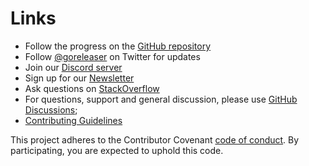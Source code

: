 # Links

- Follow the progress on the [GitHub repository](https://github.com/goreleaser/goreleaser)
- Follow [@goreleaser](https://twitter.com/goreleaser) on Twitter for updates
- Join our [Discord server](https://discord.gg/RGEBtg8vQ6)
- Sign up for our [Newsletter](https://www.getrevue.co/profile/goreleaser)
- Ask questions on [StackOverflow](https://stackoverflow.com/questions/tagged/goreleaser)
- For questions, support and general discussion, please use
[GitHub Discussions](https://github.com/goreleaser/goreleaser/discussions);
- [Contributing Guidelines](https://github.com/goreleaser/goreleaser/blob/main/CONTRIBUTING.md)

This project adheres to the Contributor Covenant
[code of conduct](https://github.com/goreleaser/.github/blob/main/CODE_OF_CONDUCT.md).
By participating, you are expected to uphold this code.
